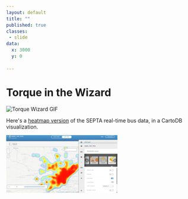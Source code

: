 ```yaml
---
layout: default
title: ""
published: true
classes:
 - slide
data:
  x: 3000
  y: 0

---
```


# Torque in the Wizard #

![Torque Wizard GIF](img/cartodb_viz.gif "Setting Torque in the Wizard")

Here's a [heatmap version](http://cdb.io/1B92Kdi) of the SEPTA real-time bus data, in a CartoDB
visualization.

![SEPTA visualization screenshot](img/cartodb_torque.png "SEPTA visualization screenshot")
